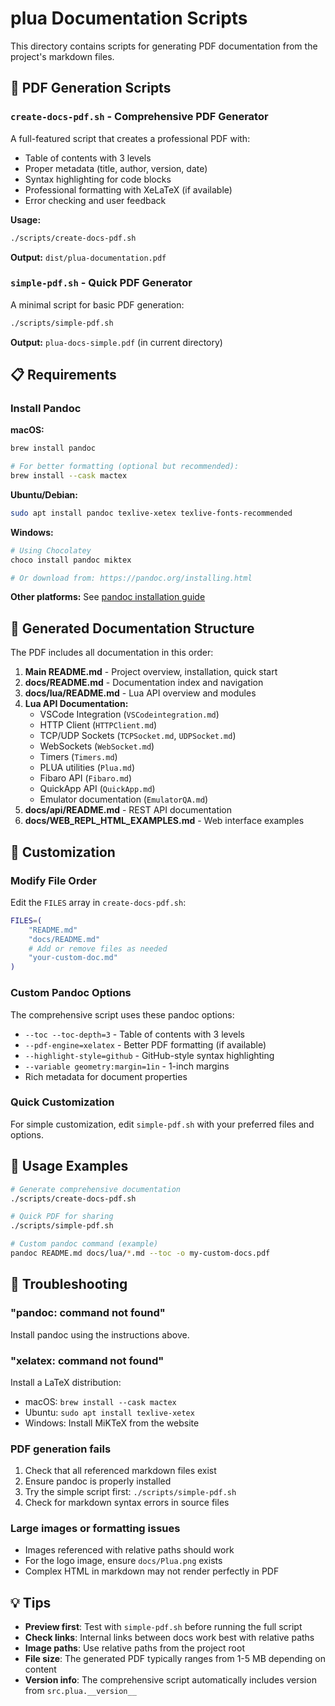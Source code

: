 # plua Documentation Scripts

This directory contains scripts for generating PDF documentation from the project's markdown files.

## 📄 PDF Generation Scripts

### `create-docs-pdf.sh` - Comprehensive PDF Generator

A full-featured script that creates a professional PDF with:
- Table of contents with 3 levels
- Proper metadata (title, author, version, date)
- Syntax highlighting for code blocks
- Professional formatting with XeLaTeX (if available)
- Error checking and user feedback

**Usage:**
```bash
./scripts/create-docs-pdf.sh
```

**Output:** `dist/plua-documentation.pdf`

### `simple-pdf.sh` - Quick PDF Generator

A minimal script for basic PDF generation:
```bash
./scripts/simple-pdf.sh
```

**Output:** `plua-docs-simple.pdf` (in current directory)

## 📋 Requirements

### Install Pandoc

**macOS:**
```bash
brew install pandoc

# For better formatting (optional but recommended):
brew install --cask mactex
```

**Ubuntu/Debian:**
```bash
sudo apt install pandoc texlive-xetex texlive-fonts-recommended
```

**Windows:**
```bash
# Using Chocolatey
choco install pandoc miktex

# Or download from: https://pandoc.org/installing.html
```

**Other platforms:** See [pandoc installation guide](https://pandoc.org/installing.html)

## 📖 Generated Documentation Structure

The PDF includes all documentation in this order:

1. **Main README.md** - Project overview, installation, quick start
2. **docs/README.md** - Documentation index and navigation
3. **docs/lua/README.md** - Lua API overview and modules
4. **Lua API Documentation:**
   - VSCode Integration (`VSCodeintegration.md`)
   - HTTP Client (`HTTPClient.md`)
   - TCP/UDP Sockets (`TCPSocket.md`, `UDPSocket.md`)
   - WebSockets (`WebSocket.md`)
   - Timers (`Timers.md`)
   - PLUA utilities (`Plua.md`)
   - Fibaro API (`Fibaro.md`)
   - QuickApp API (`QuickApp.md`)
   - Emulator documentation (`EmulatorQA.md`)
5. **docs/api/README.md** - REST API documentation
6. **docs/WEB_REPL_HTML_EXAMPLES.md** - Web interface examples

## 🔧 Customization

### Modify File Order

Edit the `FILES` array in `create-docs-pdf.sh`:

```bash
FILES=(
    "README.md"
    "docs/README.md"
    # Add or remove files as needed
    "your-custom-doc.md"
)
```

### Custom Pandoc Options

The comprehensive script uses these pandoc options:
- `--toc --toc-depth=3` - Table of contents with 3 levels
- `--pdf-engine=xelatex` - Better PDF formatting (if available)
- `--highlight-style=github` - GitHub-style syntax highlighting
- `--variable geometry:margin=1in` - 1-inch margins
- Rich metadata for document properties

### Quick Customization

For simple customization, edit `simple-pdf.sh` with your preferred files and options.

## 🚀 Usage Examples

```bash
# Generate comprehensive documentation
./scripts/create-docs-pdf.sh

# Quick PDF for sharing
./scripts/simple-pdf.sh

# Custom pandoc command (example)
pandoc README.md docs/lua/*.md --toc -o my-custom-docs.pdf
```

## 🐛 Troubleshooting

### "pandoc: command not found"
Install pandoc using the instructions above.

### "xelatex: command not found" 
Install a LaTeX distribution:
- macOS: `brew install --cask mactex`
- Ubuntu: `sudo apt install texlive-xetex`
- Windows: Install MiKTeX from the website

### PDF generation fails
1. Check that all referenced markdown files exist
2. Ensure pandoc is properly installed
3. Try the simple script first: `./scripts/simple-pdf.sh`
4. Check for markdown syntax errors in source files

### Large images or formatting issues
- Images referenced with relative paths should work
- For the logo image, ensure `docs/Plua.png` exists
- Complex HTML in markdown may not render perfectly in PDF

## 💡 Tips

- **Preview first**: Test with `simple-pdf.sh` before running the full script
- **Check links**: Internal links between docs work best with relative paths
- **Image paths**: Use relative paths from the project root
- **File size**: The generated PDF typically ranges from 1-5 MB depending on content
- **Version info**: The comprehensive script automatically includes version from `src.plua.__version__`
